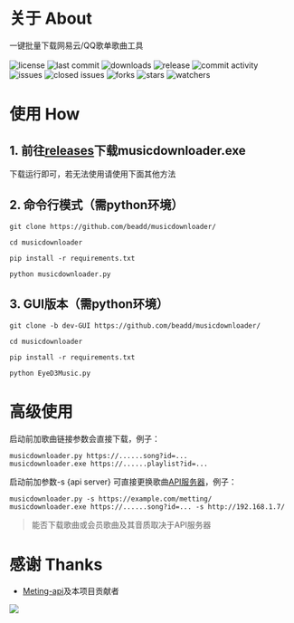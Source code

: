 # 关于 About
一键批量下载网易云/QQ歌单歌曲工具
<br><br>
<img src="https://img.shields.io/badge/license-MIT-blue.svg?longCache=true&style=flat" alt="license">
<img src="https://img.shields.io/github/last-commit/beadd/musicdownloader.svg?style=flat" alt="last commit">
<img src="https://img.shields.io/github/downloads/beadd/musicdownloader/total?style=flat" alt="downloads">
<img src="https://img.shields.io/github/v/release/beadd/musicdownloader?style=flat" alt="release">
<img src="https://img.shields.io/github/commit-activity/y/beadd/musicdownloader?style=flat" alt="commit activity">
<br>
<img src="https://img.shields.io/github/issues/beadd/musicdownloader?style=flat" alt="issues">
<img src="https://img.shields.io/github/issues-closed-raw/beadd/musicdownloader?style=flat" alt="closed issues">
<img src="https://img.shields.io/github/forks/beadd/musicdownloader?style=flat" alt="forks">
<img src="https://img.shields.io/github/stars/beadd/musicdownloader?style=flat" alt="stars">
<img src="https://img.shields.io/github/watchers/beadd/musicdownloader?style=flat" alt="watchers">

# 使用 How
## 1.  前往[releases](https://github.com/Beadd/MusicDownloader/releases)下载musicdownloader.exe
下载运行即可，若无法使用请使用下面其他方法

## 2.  命令行模式（需python环境）

```
git clone https://github.com/beadd/musicdownloader/
```
```
cd musicdownloader
```
```
pip install -r requirements.txt
```
```
python musicdownloader.py
```

## 3.  GUI版本（需python环境）

```
git clone -b dev-GUI https://github.com/beadd/musicdownloader/
```
```
cd musicdownloader
```
```
pip install -r requirements.txt
```
```
python EyeD3Music.py
```

# 高级使用
启动前加歌曲链接参数会直接下载，例子：
```
musicdownloader.py https://......song?id=...
musicdownloader.exe https://......playlist?id=...
```
启动前加参数-s {api server} 可直接更换歌曲[API服务器](https://github.com/injahow/meting-api)，例子：
```
musicdownloader.py -s https://example.com/metting/
musicdownloader.exe https://......song?id=... -s http://192.168.1.7/
```
> 能否下载歌曲或会员歌曲及其音质取决于API服务器

# 感谢 Thanks
- [Meting-api](https://github.com/injahow/meting-api)及本项目贡献者
<a href="https://github.com/beadd/musicdownloader/graphs/contributors">
  <img src="https://contrib.rocks/image?repo=beadd/musicdownloader" />
</a>

